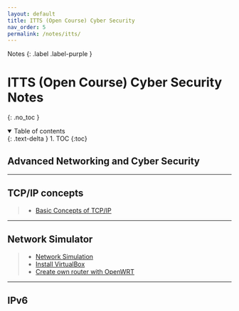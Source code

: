 ```yaml
---
layout: default
title: ITTS (Open Course) Cyber Security
nav_order: 5
permalink: /notes/itts/
---
```

Notes 
{: .label .label-purple }

# ITTS (Open Course) Cyber Security Notes
{: .no_toc }

<details open markdown="block">
  <summary>
    Table of contents
  </summary>
  {: .text-delta }
1. TOC
{:toc}
</details>

## Advanced Networking and Cyber Security

* * *

## TCP/IP concepts
> * [Basic Concepts of TCP/IP](/notes/network/tcpip)

* * *
## Network Simulator
> * [Network Simulation]()
> * [Install VirtualBox](/notes/linux/debian/virtualbox)
> * [Create own router with OpenWRT]()

* * *
## IPv6

